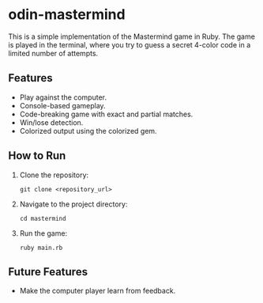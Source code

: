 # odin-mastermind

This is a simple implementation of the Mastermind game in Ruby. The game is played in the terminal, where you try to guess a secret 4-color code in a limited number of attempts.

## Features

- Play against the computer.
- Console-based gameplay.
- Code-breaking game with exact and partial matches.
- Win/lose detection.
- Colorized output using the colorized gem.

## How to Run

1. Clone the repository:

   ```
   git clone <repository_url>
   ```

2. Navigate to the project directory:

   ```
   cd mastermind
   ```

3. Run the game:

   ```
   ruby main.rb
   ```

## Future Features

- Make the computer player learn from feedback.